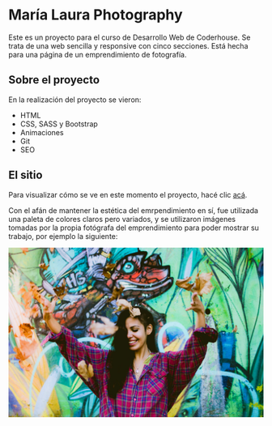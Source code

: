 # María Laura Photography
Este es un proyecto para el curso de Desarrollo Web de Coderhouse. Se trata de una web sencilla y responsive con cinco secciones. Está hecha para una página de un emprendimiento de fotografía.
## Sobre el proyecto
En la realización del proyecto se vieron:
* HTML
* CSS, SASS y Bootstrap
* Animaciones
* Git
* SEO
## El sitio
Para visualizar cómo se ve en este momento el proyecto, hacé clic [acá](https://caamlg.github.io/maria-laura-photography/).

Con el afán de mantener la estética del emrpendimiento en sí, fue utilizada una paleta de colores claros pero variados, y se utilizaron imágenes tomadas por la propia fotógrafa del emprendimiento para poder mostrar su trabajo, por ejemplo la siguiente:

![](images/p7.jpg)
